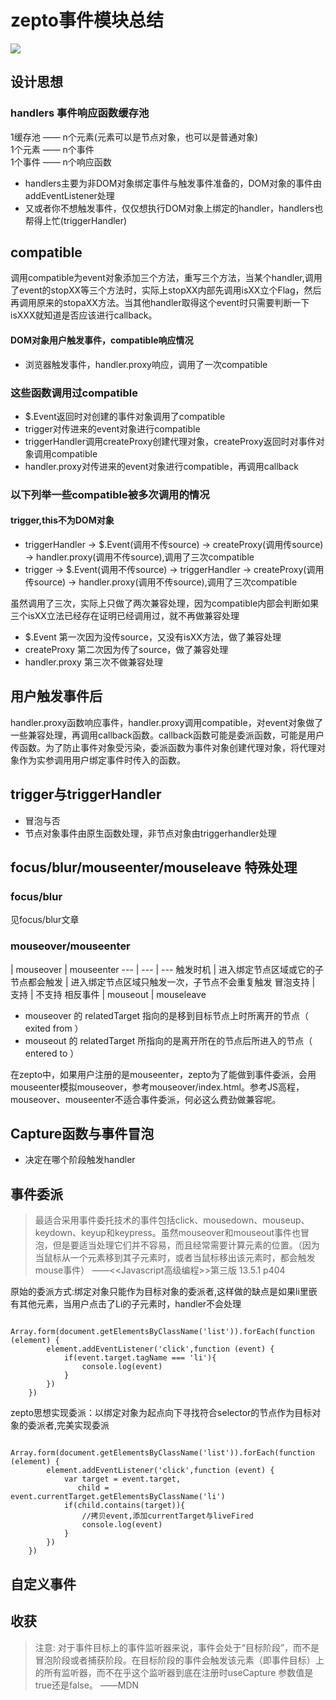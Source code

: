 # zepto事件模块总结

![](https://ws4.sinaimg.cn/large/006tKfTcly1fns0u2sciuj31400u0q51.jpg)

## 设计思想

### handlers 事件响应函数缓存池 
1缓存池 —— n个元素(元素可以是节点对象，也可以是普通对象) <br>
1个元素 —— n个事件 <br>
1个事件 —— n个响应函数

- handlers主要为非DOM对象绑定事件与触发事件准备的，DOM对象的事件由addEventListener处理
- 又或者你不想触发事件，仅仅想执行DOM对象上绑定的handler，handlers也帮得上忙(triggerHandler)

## compatible
调用compatible为event对象添加三个方法，重写三个方法，当某个handler,调用了event的stopXX等三个方法时，实际上stopXX内部先调用isXX立个Flag，然后再调用原来的stopaXX方法。当其他handler取得这个event时只需要判断一下isXXX就知道是否应该进行callback。

#### DOM对象用户触发事件，compatible响应情况
- 浏览器触发事件，handler.proxy响应，调用了一次compatible

### 这些函数调用过compatible
- $.Event返回时对创建的事件对象调用了compatible
- trigger对传进来的event对象进行compatible
- triggerHandler调用createProxy创建代理对象，createProxy返回时对事件对象调用compatible
- handler.proxy对传进来的event对象进行compatible，再调用callback

### 以下列举一些compatible被多次调用的情况
#### trigger,this不为DOM对象
- triggerHandler -> $.Event(调用不传source) -> createProxy(调用传source) -> handler.proxy(调用不传source),调用了三次compatible
- trigger -> $.Event(调用不传source) -> triggerHandler -> createProxy(调用传source) -> handler.proxy(调用不传source),调用了三次compatible

虽然调用了三次，实际上只做了两次兼容处理，因为compatible内部会判断如果三个isXX立法已经存在证明已经调用过，就不再做兼容处理

- $.Event 第一次因为没传source，又没有isXX方法，做了兼容处理 
- createProxy 第二次因为传了source，做了兼容处理
- handler.proxy 第三次不做兼容处理


## 用户触发事件后
handler.proxy函数响应事件，handler.proxy调用compatible，对event对象做了一些兼容处理，再调用callback函数。callback函数可能是委派函数，可能是用户传函数。为了防止事件对象受污染，委派函数为事件对象创建代理对象，将代理对象作为实参调用用户绑定事件时传入的函数。

## trigger与triggerHandler
- 冒泡与否
- 节点对象事件由原生函数处理，非节点对象由triggerhandler处理

## focus/blur/mouseenter/mouseleave 特殊处理

### focus/blur
见focus/blur文章

### mouseover/mouseenter

 | mouseover | mouseenter
--- | --- | ---
触发时机 | 进入绑定节点区域或它的子节点都会触发 | 进入绑定节点区域只触发一次，子节点不会重复触发
冒泡支持 | 支持 | 不支持
相反事件 | mouseout | mouseleave

- mouseover 的 relatedTarget 指向的是移到目标节点上时所离开的节点（ exited from ）
- mouseout 的 relatedTarget 所指向的是离开所在的节点后所进入的节点（ entered to ）

在zepto中，如果用户注册的是mouseenter，zepto为了能做到事件委派，会用mouseenter模拟mouseover，参考mouseover/index.html。参考JS高程，mouseover、mouseenter不适合事件委派，何必这么费劲做兼容呢。

## Capture函数与事件冒泡
- 决定在哪个阶段触发handler

## 事件委派
> 最适合采用事件委托技术的事件包括click、mousedown、mouseup、keydown、keyup和keypress。虽然mouseover和mouseout事件也冒泡，但是要适当处理它们并不容易，而且经常需要计算元素的位置。（因为当鼠标从一个元素移到其子元素时，或者当鼠标移出该元素时，都会触发mouse事件） ——<\<Javascript高级编程>>第三版 13.5.1 p404

原始的委派方式:绑定对象只能作为目标对象的委派者,这样做的缺点是如果li里嵌有其他元素，当用户点击了Li的子元素时，handler不会处理

````
    Array.form(document.getElementsByClassName('list')).forEach(function (element) {
        element.addEventListener('click',function (event) {
            if(event.target.tagName === 'li'){
                console.log(event)
            }
        })
    })
````

zepto思想实现委派：以绑定对象为起点向下寻找符合selector的节点作为目标对象的委派者,完美实现委派

````
    Array.form(document.getElementsByClassName('list')).forEach(function (element) {
        element.addEventListener('click',function (event) {
            var target = event.target,
               child = event.currentTarget.getElementsByClassName('li')
            if(child.contains(target)){
                //拷贝event,添加currentTarget与liveFired
                console.log(event)
            }
        })
    })
````

## 自定义事件

## 收获
>注意: 对于事件目标上的事件监听器来说，事件会处于“目标阶段”，而不是冒泡阶段或者捕获阶段。在目标阶段的事件会触发该元素（即事件目标）上的所有监听器，而不在乎这个监听器到底在注册时useCapture 参数值是true还是false。  ——MDN